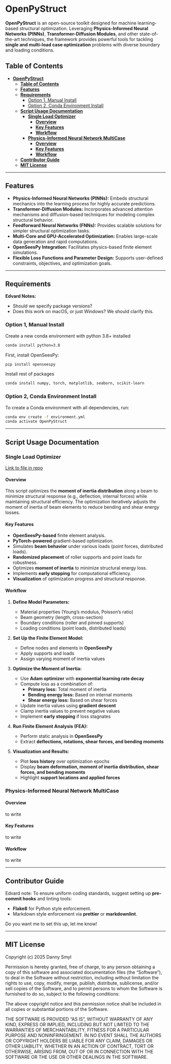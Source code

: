 # **OpenPyStruct**

**OpenPyStruct** is an open-source toolkit designed for machine learning-based structural optimization. Leveraging
**Physics-Informed Neural Networks (PINNs)**, **Transformer-Diffusion Modules**, and other state-of-the-art techniques,
the framework provides powerful tools for tackling **single and multi-load case optimization** problems with diverse
boundary and loading conditions.

## **Table of Contents**

- [**OpenPyStruct**](#openpystruct)
  - [**Table of Contents**](#table-of-contents)
  - [**Features**](#features)
  - [**Requirements**](#requirements)
    - [Option 1, Manual Install](#option-1-manual-install)
    - [Option 2, Conda Environment Install](#option-2-conda-environment-install)
  - [**Script Usage Documentation**](#script-usage-documentation)
    - [**Single Load Optimizer**](#single-load-optimizer)
      - [**Overview**](#overview)
      - [**Key Features**](#key-features)
      - [**Workflow**](#workflow)
    - [**Physics-Informed Neural Network MultiCase**](#physics-informed-neural-network-multicase)
      - [**Overview**](#overview-1)
      - [**Key Features**](#key-features-1)
      - [**Workflow**](#workflow-1)
  - [**Contributor Guide**](#contributor-guide)
  - [**MIT License**](#mit-license)

---

## **Features**

- **Physics-Informed Neural Networks (PINNs):** Embeds structural mechanics into the learning process for highly
  accurate predictions.
- **Transformer-Diffusion Modules:** Incorporates advanced attention mechanisms and diffusion-based techniques for
  modeling complex structural behavior.
- **Feedforward Neural Networks (FNNs):** Provides scalable solutions for simpler structural optimization tasks.
- **Multi-Core and GPU-Accelerated Optimization:** Enables large-scale data generation and rapid computations.
- **OpenSeesPy Integration:** Facilitates physics-based finite element simulations.
- **Flexible Loss Functions and Parameter Design:** Supports user-defined constraints, objectives, and optimization
  goals.

---

## **Requirements**

**Edvard Notes:**

- Should we specify package versions?
- Does this work on macOS, or just Windows? We should clarify this.

### Option 1, Manual Install

Create a new conda environment with python 3.8+ installed

```zsh
conda install python=3.8
```

First, install OpenSeesPy:

```zsh
pip install openseespy
```

Install rest of packages

```zsh
conda install numpy, torch, matplotlib, seaborn, scikit-learn
```

### Option 2, Conda Environment Install

To create a Conda environment with all dependencies, run:

```zsh
conda env create -f environment.yml
conda activate OpenPyStruct
```

---

## **Script Usage Documentation**

### **Single Load Optimizer**

[Link to file in repo](./OpenPyStruct_BeamOpt.py)

#### **Overview**

This script optimizes the **moment of inertia distribution** along a beam to minimize structural response (e.g.,
deflection, internal forces) while maintaining structural efficiency. The optimization iteratively adjusts the moment of
inertia of beam elements to reduce bending and shear energy losses.

#### **Key Features**

- **OpenSeesPy-based** finite element analysis.
- **PyTorch-powered** gradient-based optimization.
- Simulates **beam behavior** under various loads (point forces, distributed loads).
- **Randomized placement** of roller supports and point loads for robustness.
- Optimizes **moment of inertia** to minimize structural energy loss.
- Implements **early stopping** for computational efficiency.
- **Visualization** of optimization progress and structural response.

#### **Workflow**

1. **Define Model Parameters:**

   - Material properties (Young’s modulus, Poisson’s ratio)
   - Beam geometry (length, cross-section)
   - Boundary conditions (roller and pinned supports)
   - Loading conditions (point loads, distributed loads)

2. **Set Up the Finite Element Model:**

   - Define nodes and elements in **OpenSeesPy**
   - Apply supports and loads
   - Assign varying moment of inertia values

3. **Optimize the Moment of Inertia:**

   - Use **Adam optimizer** with **exponential learning rate decay**
   - Compute loss as a combination of:
     - **Primary loss:** Total moment of inertia
     - **Bending energy loss:** Based on internal moments
     - **Shear energy loss:** Based on shear forces
   - Update inertia values using **gradient descent**
   - Clamp inertia values to prevent negative values
   - Implement **early stopping** if loss stagnates

4. **Run Finite Element Analysis (FEA):**

   - Perform static analysis in **OpenSeesPy**
   - Extract **deflections, rotations, shear forces, and bending moments**

5. **Visualization and Results:**
   - Plot **loss history** over optimization epochs
   - Display **beam deformation, moment of inertia distribution, shear forces, and bending moments**
   - Highlight **support locations and applied forces**

### **Physics-Informed Neural Network MultiCase**

#### **Overview**

to write

#### **Key Features**

to write

#### **Workflow**

to write

---

## **Contributor Guide**

Edvard note: To ensure uniform coding standards, suggest setting up **pre-commit hooks** and linting tools:

- **Flake8** for Python style enforcement.
- Markdown style enforcement via **prettier** or **markdownlint**.

Do you want me to set this up, let me know!

---

## **MIT License**

Copyright (c) 2025 Danny Smyl

Permission is hereby granted, free of charge, to any person obtaining a copy of this software and associated
documentation files (the “Software”), to deal in the Software without restriction, including without limitation the
rights to use, copy, modify, merge, publish, distribute, sublicense, and/or sell copies of the Software, and to permit
persons to whom the Software is furnished to do so, subject to the following conditions:

The above copyright notice and this permission notice shall be included in all copies or substantial portions of the
Software.

THE SOFTWARE IS PROVIDED “AS IS”, WITHOUT WARRANTY OF ANY KIND, EXPRESS OR IMPLIED, INCLUDING BUT NOT LIMITED TO THE
WARRANTIES OF MERCHANTABILITY, FITNESS FOR A PARTICULAR PURPOSE AND NONINFRINGEMENT. IN NO EVENT SHALL THE AUTHORS OR
COPYRIGHT HOLDERS BE LIABLE FOR ANY CLAIM, DAMAGES OR OTHER LIABILITY, WHETHER IN AN ACTION OF CONTRACT, TORT OR
OTHERWISE, ARISING FROM, OUT OF OR IN CONNECTION WITH THE SOFTWARE OR THE USE OR OTHER DEALINGS IN THE SOFTWARE.
